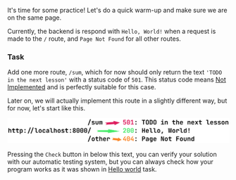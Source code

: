 It's time for some practice! Let's do a quick warm-up and make sure we are on the same page.

Currently, the backend is respond with `Hello, World!` when a request is made to the `/` route, and `Page Not Found` for all other routes.

### Task
Add one more route, `/sum`, which for now should only return the text `'TODO in the next lesson'` with a status code of `501`. This status code means [Not Implemented](https://developer.mozilla.org/en-US/docs/Web/HTTP/Reference/Status/501) and is perfectly suitable for this case.

Later on, we will actually implement this route in a slightly different way, but for now, let's start like this.

<div style="text-align: center; max-width: 900px; margin: 0 auto;">
<img src="images/scheme.png">
</div>

Pressing the `Check` button in below this text, you can verify your solution with our automatic testing system, 
but you can always check how your program works as it was shown in [Hello world](course://GettingStartedNode/hello_world) task.


